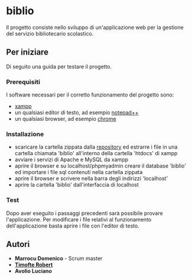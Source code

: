 # biblio 

Il progetto consiste nello sviluppo di un'applicazione web per la gestione del servizio bibliotecario scolastico.

## Per iniziare

Di seguito una guida per testare il progetto.

### Prerequisiti

I software necessari per il corretto funzionamento del progetto sono:
  - [xampp](https://www.apachefriends.org/it/index.html)
  - un qualsiasi editor di testo, ad esempio [notepad++](https://notepad-plus-plus.org/)
  - un qualsiasi browser, ad esempio [chrome](https://www.google.com/chrome/)

### Installazione

- scaricare la cartella zippata dalla [repository](https://github.com/roberttimofte/biblio) ed estrarre i file in una cartella chiamata 'biblio' all'interno della cartella 'htdocs' di xampp
- avviare i servizi di Apache e MySQL da xampp
- aprire il browser e su localhost/phpmyadmin creare il database 'biblio' ed importare i file sql contenuti nella cartella zippata
- aprire il browser e scrivere nella barra degli indirizzi 'localhost'
- aprire la cartella 'biblio' dall'interfaccia di localhost

### Test

Dopo aver eseguito i passaggi precedenti sarà possibile provare l'applicazione.
Per modificare i file relativi al funzionamento dell'applicazione basta aprire i file con l'editor di testo.

## Autori

- **Marrocu Domenico** - Scrum master
- **[Timofte Robert](https://github.com/roberttimofte)** 
- **Avolio Luciano**


